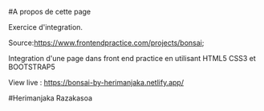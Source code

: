 #A propos de cette page

Exercice d'integration.

Source:https://www.frontendpractice.com/projects/bonsai;

Integration d'une page dans front end practice en utilisant HTML5 CSS3 et BOOTSTRAP5

View live : https://bonsai-by-herimanjaka.netlify.app/

#Herimanjaka Razakasoa
